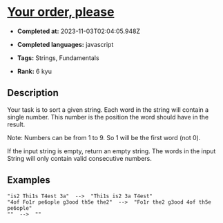 # [Your order,  please](https://www.codewars.com/kata/55c45be3b2079eccff00010f)

- **Completed at:** 2023-11-03T02:04:05.948Z

- **Completed languages:** javascript

- **Tags:** Strings, Fundamentals

- **Rank:** 6 kyu

## Description

Your task is to sort a given string. Each word in the string will contain a single number. This number is the position the word should have in the result.

Note: Numbers can be from 1 to 9. So 1 will be the first word (not 0).

If the input string is empty, return an empty string.
The words in the input String will only contain valid consecutive numbers.


## Examples

```
"is2 Thi1s T4est 3a"  -->  "Thi1s is2 3a T4est"
"4of Fo1r pe6ople g3ood th5e the2"  -->  "Fo1r the2 g3ood 4of th5e pe6ople"
""  -->  ""
```